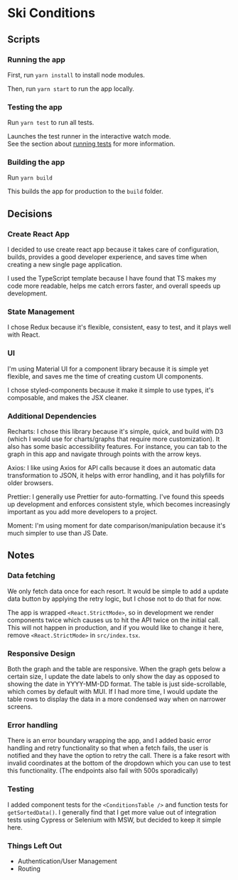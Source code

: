 # Ski Conditions

## Scripts

### Running the app

First, run `yarn install` to install node modules.

Then, run `yarn start` to run the app locally.

### Testing the app

Run `yarn test` to run all tests.

Launches the test runner in the interactive watch mode.\
See the section about [running tests](https://facebook.github.io/create-react-app/docs/running-tests) for more information.

### Building the app

Run `yarn build`

This builds the app for production to the `build` folder.

## Decisions

### Create React App

I decided to use create react app because it takes care of configuration, builds, provides a good developer experience, and saves time when creating a new single page application.

I used the TypeScript template because I have found that TS makes my code more readable, helps me catch errors faster, and overall speeds up development.

### State Management

I chose Redux because it's flexible, consistent, easy to test, and it plays well with React.

### UI

I'm using Material UI for a component library because it is simple yet flexible, and saves me the time of creating custom UI components.

I chose styled-components because it make it simple to use types, it's composable, and makes the JSX cleaner.

### Additional Dependencies

Recharts: I chose this library because it's simple, quick, and build with D3 (which I would use for charts/graphs that require more customization). It also has some basic accessibility features. For instance, you can tab to the graph in this app and navigate through points with the arrow keys.

Axios: I like using Axios for API calls because it does an automatic data transformation to JSON, it helps with error handling, and it has polyfills for older browsers.

Prettier: I generally use Prettier for auto-formatting. I've found this speeds up development and enforces consistent style, which becomes increasingly important as you add more developers to a project.

Moment: I'm using moment for date comparison/manipulation because it's much simpler to use than JS Date.

## Notes

### Data fetching

We only fetch data once for each resort. It would be simple to add a update data button by applying the retry logic, but I chose not to do that for now.

The app is wrapped `<React.StrictMode>`, so in development we render components twice which causes us to hit the API twice on the initial call. This will not happen in production, and if you would like to change it here, remove `<React.StrictMode>` in `src/index.tsx`.

### Responsive Design
 Both the graph and the table are responsive. When the graph gets below a certain size, I update the date labels to only show the day as opposed to showing the date in YYYY-MM-DD format. The table is just side-scrollable, which comes by default with MUI. If I had more time, I would update the table rows to display the data in a more condensed way when on narrower screens.

### Error handling

There is an error boundary wrapping the app, and I added basic error handling and retry functionality so that when a fetch fails, the user is notified and they have the option to retry the call. There is a fake resort with invalid coordinates at the bottom of the dropdown which you can use to test this functionality. (The endpoints also fail with 500s sporadically)



### Testing
I added component tests for the `<ConditionsTable />` and function tests for `getSortedData()`. I generally find that I get more value out of integration tests using Cypress or Selenium with MSW, but decided to keep it simple here. 

### Things Left Out
- Authentication/User Management
- Routing